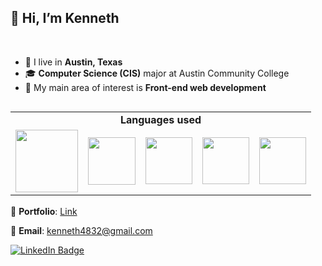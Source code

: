 ## 👋 Hi, I’m Kenneth

<br>

- 🌆 I live in **Austin, Texas**
- 🎓  **Computer Science (CIS)** major at Austin Community College
- 🎯  My main area of interest is **Front-end web development**

<table align="left">
  <tr>
    <td colspan="5" align="center">
      <strong>
        Languages used
      </strong>
    </td>
  </tr>
  <tr>
    <td>
       <img src="https://res.cloudinary.com/thewebmaster/image/upload/c_scale,f_auto,q_auto:best,w_516/images/html/html5.png" height="100px"/>
    </td>
    <td>
      <img src="https://upload.wikimedia.org/wikipedia/commons/thumb/6/62/CSS3_logo.svg/800px-CSS3_logo.svg.png" height="76px"/>
    </td>
    <td>
      <img src="https://upload.wikimedia.org/wikipedia/commons/thumb/9/96/Sass_Logo_Color.svg/1920px-Sass_Logo_Color.svg.png" height="75px"/>
    </td>
    <td>
      <img src="https://upload.wikimedia.org/wikipedia/commons/thumb/9/99/Unofficial_JavaScript_logo_2.svg/1024px-Unofficial_JavaScript_logo_2.svg.png?20141107110902" height="75px"/>
    </td>
    <td>
      <img src="https://upload.wikimedia.org/wikipedia/commons/thumb/c/c3/Python-logo-notext.svg/1200px-Python-logo-notext.svg.png" height="75px"/>
    </td>
  </tr>
</table>

<br>
<br>
<br>
<br>
<br>
<br>
<br>
<br>
<br>

💼 **Portfolio**: [Link](https://kenneth-o-portfolio.netlify.app)

📧 **Email**: kenneth4832@gmail.com

[![LinkedIn Badge](https://img.shields.io/badge/LinkedIn-Profile-informational?style=flat&logo=linkedin&logoColor=white&color=0D76A8)](https://www.linkedin.com/in/kenneth-onuorah-64640419b/)

<!--
**KennethOnuorah/KennethOnuorah** is a ✨ _special_ ✨ repository because its `README.md` (this file) appears on your GitHub profile.

Here are some ideas to get you started:

- 🔭 I’m currently working on ...
- 🌱 I’m currently learning ...
- 👯 I’m looking to collaborate on ...
- 🤔 I’m looking for help with ...
- 💬 Ask me about ...
- 📫 How to reach me: ...
- 😄 Pronouns: ...
- ⚡ Fun fact: ...
-->
